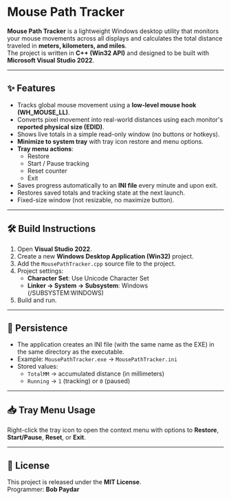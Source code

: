 # Mouse Path Tracker

**Mouse Path Tracker** is a lightweight Windows desktop utility that
monitors your mouse movements across all displays and calculates the
total distance traveled in **meters, kilometers, and miles**.\
The project is written in **C++ (Win32 API)** and designed to be built
with **Microsoft Visual Studio 2022**.

------------------------------------------------------------------------

## ✨ Features

-   Tracks global mouse movement using a **low-level mouse hook
    (WH_MOUSE_LL)**.
-   Converts pixel movement into real-world distances using each
    monitor's **reported physical size (EDID)**.
-   Shows live totals in a simple read-only window (no buttons or
    hotkeys).
-   **Minimize to system tray** with tray icon restore and menu options.
-   **Tray menu actions**:
    -   Restore
    -   Start / Pause tracking
    -   Reset counter
    -   Exit
-   Saves progress automatically to an **INI file** every minute and
    upon exit.
-   Restores saved totals and tracking state at the next launch.
-   Fixed-size window (not resizable, no maximize button).

------------------------------------------------------------------------

## 🛠️ Build Instructions

1.  Open **Visual Studio 2022**.
2.  Create a new **Windows Desktop Application (Win32)** project.
3.  Add the `MousePathTracker.cpp` source file to the project.
4.  Project settings:
    -   **Character Set**: Use Unicode Character Set
    -   **Linker → System → Subsystem**: Windows (/SUBSYSTEM:WINDOWS)
5.  Build and run.

------------------------------------------------------------------------

## 📂 Persistence

-   The application creates an INI file (with the same name as the EXE)
    in the same directory as the executable.
-   Example: `MousePathTracker.exe` → `MousePathTracker.ini`
-   Stored values:
    -   `TotalMM` → accumulated distance (in millimeters)
    -   `Running` → `1` (tracking) or `0` (paused)

------------------------------------------------------------------------

## 📥 Tray Menu Usage

Right-click the tray icon to open the context menu with options to
**Restore**, **Start/Pause**, **Reset**, or **Exit**.

------------------------------------------------------------------------

## 📜 License

This project is released under the **MIT License**.\
Programmer: **Bob Paydar**
